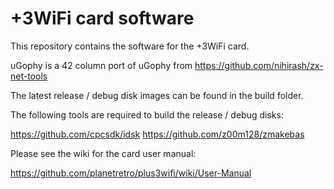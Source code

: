 # +3WiFi card software

This repository contains the software for the +3WiFi card.

uGophy is a 42 column port of uGophy from https://github.com/nihirash/zx-net-tools

The latest release / debug disk images can be found in the build folder.

The following tools are required to build the release / debug disks:

https://github.com/cpcsdk/idsk
https://github.com/z00m128/zmakebas

Please see the wiki for the card user manual:

https://github.com/planetretro/plus3wifi/wiki/User-Manual

